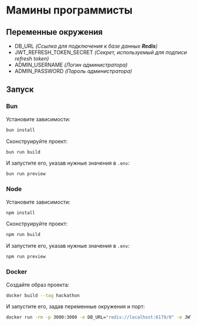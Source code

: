 # Мамины программисты

## Переменные окружения

- DB_URL *(Ссылка для подключения к базе данных **Redis**)*
- JWT_REFRESH_TOKEN_SECRET *(Секрет, используемый для подписи refresh token)*
- ADMIN_USERNAME *(Логин администратора)*
- ADMIN_PASSWORD *(Пароль администратора)*

## Запуск

### Bun

Установите зависимости:

```bash
bun install
```

Сконструируйте проект:

```bash
bun run build
```

И запустите его, указав нужные значения в `.env`:

```bash
bun run preview
```

### Node

Установите зависимости:

```bash
npm install
```

Сконструируйте проект:

```bash
npm run build
```

И запустите его, указав нужные значения в `.env`:

```bash
npm run preview
```

### Docker

Создайте образ проекта:

```bash
docker build --tag hackathon
```

И запустите его, задав переменные окружения и порт:

```bash
docker run -rm -p 3000:3000 -e DB_URL="redis://localhost:6179/0" -e JWT_REFRESH_TOKEN_SECRET="123321" -e ADMIN_USERNAME="admin" -e ADMIN_PASSWORD="admin" --name programmers hackathon
```